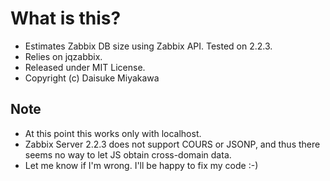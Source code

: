 # What is this?

* Estimates Zabbix DB size using Zabbix API. Tested on 2.2.3.
* Relies on jqzabbix.
* Released under MIT License.
* Copyright (c) Daisuke Miyakawa

## Note

* At this point this works only with localhost.
* Zabbix Server 2.2.3 does not support COURS or JSONP,
and thus there seems no way to let JS obtain cross-domain data.
* Let me know if I'm wrong. I'll be happy to fix my code :-)
